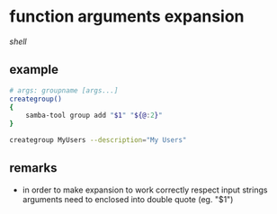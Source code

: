 # function arguments expansion

*shell*

## example

```sh
# args: groupname [args...]
creategroup()
{
	samba-tool group add "$1" "${@:2}"
}

creategroup MyUsers --description="My Users"
```

## remarks

- in order to make expansion to work correctly respect input strings arguments need to enclosed into double quote (eg. "$1")
